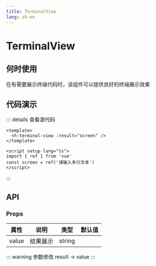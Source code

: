 ```yaml
---
title: TerminalView
lang: zh-en
---
```

# TerminalView

## 何时使用

在有需要展示终端代码时，该组件可以提供良好的终端展示效果

## 代码演示

<h-terminal-view :result="screen" />

<script setup lang="ts">
import { ref } from 'vue'
const screen = ref('He3')
</script>

::: details 查看源代码

```vue
<template>
  <h-terminal-view :result="screen" />
</template>

<script setup lang="ts">
import { ref } from 'vue'
const screen = ref('请输入多行文本')
</script>

```

:::

## API

### Props

| 属性  | 说明     | 类型   | 默认值 |
| ----- | -------- | ------ | ------ |
| value | 结果展示 | string |        |

::: warning 参数修改
result -> value
:::
